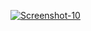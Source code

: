 <a href="https://image.prntscr.com/image/nbHF5oZhRf2r_o1ChnSFkQ.png"><img src="https://image.prntscr.com/image/nbHF5oZhRf2r_o1ChnSFkQ.png" alt="Screenshot-10" border="0"></a>
